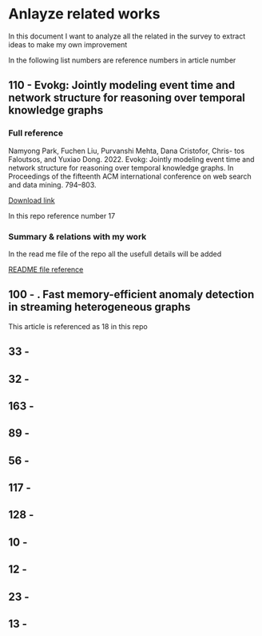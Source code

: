 # Anlayze related works


In this document I want to analyze all the related in the survey to extract ideas to make my own improvement

In the following list numbers are reference numbers in article number 


## 110 - Evokg: Jointly modeling event time and network structure for reasoning over temporal knowledge graphs

### Full reference

Namyong Park, Fuchen Liu, Purvanshi Mehta, Dana Cristofor, Chris-
tos Faloutsos, and Yuxiao Dong. 2022. Evokg: Jointly modeling event
time and network structure for reasoning over temporal knowledge
graphs. In Proceedings of the fifteenth ACM international conference
on web search and data mining. 794–803.

[Download link](https://arxiv.org/abs/2202.07648)

In this repo reference number 17


### Summary & relations with my work
In the read me file of the repo all the usefull details will be added

[README file reference](../0017-EvoKG%20Jointly%20Modeling%20Event%20Time%20and%20Network%20Structure%20for%20Reasoning%20over%20Temporal%20Knowledge%20Graphs/README.md)


## 100 - . Fast memory-efficient anomaly detection in streaming heterogeneous graphs

This article is referenced as 18 in this repo

## 33 - 
## 32 -
## 163 - 
## 89 - 
## 56 - 
## 117 -
## 128 -
## 10 - 
## 12 - 
## 23 - 
## 13 - 
